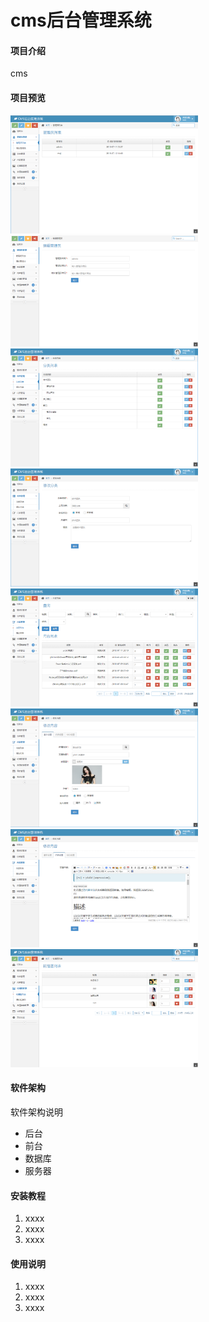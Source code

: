 # cms后台管理系统

#### 项目介绍
cms 

#### 项目预览

<img src="./doc/manage.png" width="300">
<img src="./doc/manage_edit.png" width="300">
<img src="./doc/articlecate.png" width="300">
<img src="./doc/articlecate_edit.png" width="300">
<img src="./doc/article.png" width="300">
<img src="./doc/article_edit1.png" width="300">
<img src="./doc/article_edit2.png" width="300">
<img src="./doc/focus.png" width="300">


#### 软件架构
软件架构说明

- 后台
- 前台
- 数据库
- 服务器


#### 安装教程

1. xxxx
2. xxxx
3. xxxx

#### 使用说明

1. xxxx
2. xxxx
3. xxxx
